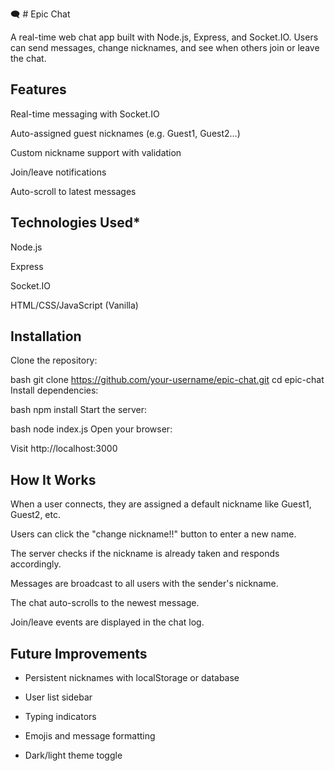 🗨️ # Epic Chat

A real-time web chat app built with Node.js, Express, and Socket.IO. Users can send messages, change nicknames, and see when others join or leave the chat.


## Features
Real-time messaging with Socket.IO

Auto-assigned guest nicknames (e.g. Guest1, Guest2…)

Custom nickname support with validation

Join/leave notifications

Auto-scroll to latest messages


## Technologies Used*
Node.js

Express

Socket.IO

HTML/CSS/JavaScript (Vanilla)


## Installation
Clone the repository:

bash
git clone https://github.com/your-username/epic-chat.git
cd epic-chat
Install dependencies:

bash
npm install
Start the server:

bash
node index.js
Open your browser:

Visit http://localhost:3000


## How It Works
When a user connects, they are assigned a default nickname like Guest1, Guest2, etc.

Users can click the "change nickname!!" button to enter a new name.

The server checks if the nickname is already taken and responds accordingly.

Messages are broadcast to all users with the sender's nickname.

The chat auto-scrolls to the newest message.

Join/leave events are displayed in the chat log.


## Future Improvements
* Persistent nicknames with localStorage or database

* User list sidebar

* Typing indicators

* Emojis and message formatting

* Dark/light theme toggle
